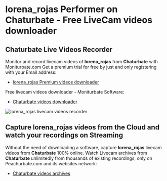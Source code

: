 # lorena_rojas Performer on Chaturbate - Free LiveCam videos downloader

## Chaturbate Live Videos Recorder

Monitor and record livecam videos of **lorena_rojas** from **Chaturbate** with Moniturbate.com
Get a premium trial for free by just and only registering with your Email address:
* [lorena_rojas Premium videos downloader](https://moniturbate.com/request-demo-licence-key.html)

Free livecam videos downloader - Moniturbate Software:
* [Chaturbate videos downloader](https://moniturbate.com/moniturbate-download-software.html)

![lorena_rojas livecam videos recorder](https://peachurnet.com/templates/moniturbate-software.png)


## Capture lorena_rojas videos from the Cloud and watch your recordings on Streaming

Without the need of downloading a software, capture **lorena_rojas** livecam videos from **Chaturbate** 100% online.
Watch Livecam archives from **Chaturbate** unlimitedly from thousands of existing recordings, only on Peachurbate.com and its websites network:
* [Chaturbate videos archives](https://peachurnet.com/)